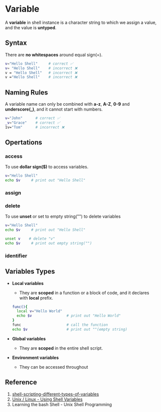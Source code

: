 # Variable
A **variable** in shell instance is a character string to which we assign a value, and the value is **untyped**.

## Syntax
There are **no whitespaces** around equal sign(=).
```bash showLineNumbers
v="Hello Shell"     # correct ✅
v= "Hello Shell"    # incorrect ❌
v = "Hello Shell"   # incorrect ❌
v ="Hello Shell"    # incorrect ❌
```

## Naming Rules
A variable name can only be combined with **a-z**, **A-Z**, **0-9** and **underscore(_)**, and it cannot start with numbers.
```bash showLineNumbers
v="John"      # correct ✅
_v="Grace"    # correct ✅
1v="Tom"      # incorrect ❌
```

## Opertations
### access
To use **dollar sign($)** to access variables.
```bash showLineNumbers
v="Hello Shell"
echo $v     # print out "Hello Shell"
```
### assign
### delete
To use **unset** or set to empty string("") to delete variables
```bash showLineNumbers
v="Hello Shell"
echo $v     # print out "Hello Shell"

unset v    # delete "v"
echo $v     # print out empty string("")
```

### identifier


## Variables Types
- **Local variables**
    - They are **scoped** in a function or a block of code, and it declares with **local** prefix.
    ```bash showLineNumbers
    func(){
      local v="Hello World"
      echo $v                # print out "Hello World"
    }
    func                     # call the function             
    echo $v                  # print out ""(empty string)
    ```
- **Global variables**
    - They are **scoped** in the entire shell script. 

- **Environment variables**
    - They can be accessed throughout 

## Reference
1. [shell-scripting-different-types-of-variables](https://www.geeksforgeeks.org/shell-scripting-different-types-of-variables/)
2. [Unix / Linux - Using Shell Variables](https://www.tutorialspoint.com/unix/unix-using-variables.htm)
3. Learning the bash Shell - Unix Shell Programming